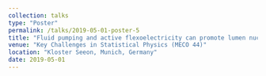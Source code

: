```yaml
---
collection: talks
type: "Poster"
permalink: /talks/2019-05-01-poster-5
title: "Fluid pumping and active flexoelectricity can promote lumen nucleation in cell assemblies"
venue: "Key Challenges in Statistical Physics (MECO 44)"
location: "Kloster Seeon, Munich, Germany"
date: 2019-05-01
---
```


